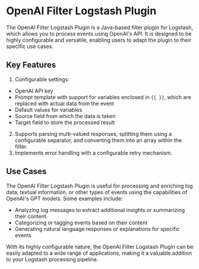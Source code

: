 # OpenAI Filter Logstash Plugin

The OpenAI Filter Logstash Plugin is a Java-based filter plugin for Logstash, which allows you to process events using OpenAI's API. It is designed to be highly configurable and versatile, enabling users to adapt the plugin to their specific use cases.

## Key Features
1. Configurable settings:
  - OpenAI API key
  - Prompt template with support for variables enclosed in `{{ }}`, which are replaced with actual data from the event
  - Default values for variables
  - Source field from which the data is taken
  - Target field to store the processed result
2. Supports parsing multi-valued responses, splitting them using a configurable separator, and converting them into an array within the filter.
3. Implements error handling with a configurable retry mechanism.

## Use Cases
The OpenAI Filter Logstash Plugin is useful for processing and enriching log data, textual information, or other types of events using the capabilities of OpenAI's GPT models. Some examples include:

- Analyzing log messages to extract additional insights or summarizing their content
- Categorizing or tagging events based on their content
- Generating natural language responses or explanations for specific events

With its highly configurable nature, the OpenAI Filter Logstash Plugin can be easily adapted to a wide range of applications, making it a valuable addition to your Logstash processing pipeline.